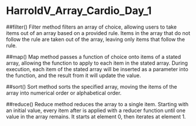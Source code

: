 # HarroldV_Array_Cardio_Day_1

##filter()
Filter method filters an array of choice, allowing users to take items out of an array based on a provided rule. Items in the array that do not follow the rule are taken out of the array, leaving only items that follow the rule.

##map()
Map method passes a function of choice onto items of a stated array, allowing the function to apply to each item in the stated array. During execution, each item of the stated array will be inserted as a parameter into the function, and the result from it will update the value.

##sort()
Sort method sorts the specified array, moving the items of the array into numerical order or alphabetical order.

##reduce()
Reduce method reduces the array to a single item. Starting with an initial value, every item after is applied with a reducer function until one value in the array remains. It starts at element 0, then iterates at element 1.